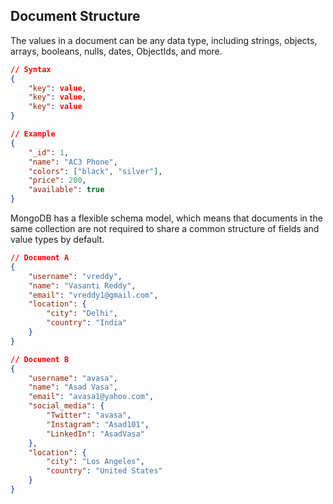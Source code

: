 ## Document Structure

The values in a document can be any data type, including strings, objects, arrays, booleans, nulls, dates, ObjectIds, and more. 

```json
// Syntax
{
    "key": value,
    "key": value,
    "key": value
}

// Example
{
    "_id": 1,
    "name": "AC3 Phone",
    "colors": ["black", "silver"],
    "price": 200,
    "available": true
}
```

MongoDB has a flexible schema model, which means that documents in the same collection are not required to share a common structure of fields and value types by default.

```json
// Document A
{
    "username": "vreddy",
    "name": "Vasanti Reddy",
    "email": "vreddy1@gmail.com",
    "location": {
        "city": "Delhi",
        "country": "India"
    }
}

// Document B
{
    "username": "avasa",
    "name": "Asad Vasa",
    "email": "avasa1@yahoo.com",
    "social_media": {
        "Twitter": "avasa",
        "Instagram": "Asad101",
        "LinkedIn": "AsadVasa"
    },
    "location": {
        "city": "Los Angeles",
        "country": "United States"
    }
}
```